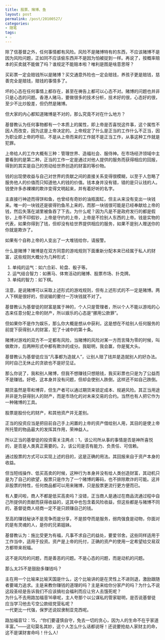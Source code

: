 ```yaml
---
title: 股票、赌博、鱼
layout: post
permalink: /post/20100527/
categories:
- 随笔
tags:
- ☆
---
```


除了信基督之外，任何事情都有风险。风险不是赌博特有的东西，不应该赌博不是因为风险问题，正如同不应该偷东西并不是因为怕被捉到一样。再说了，按概率赔本的买卖就不能做了吗？谁规定不能赔本啦？唯利是图是啥意思呀？  
  
买彩票一定会赔钱所以是赌博？买交通意外险也一定会赔钱，养孩子更是赔钱，慈善完全是赔钱，赔钱的事情多了。  
  
坏的心态在任何事情上都存在，甚至在祷告上都可以心态不对。赌博的问题也并非只是心态的问题。香港人赌马，要做很多的技术分析，技术好的很，心态好的很，至少不比炒股差，但仍然是赌博。  
  
但大家的内心都知道赌博是不对的，那么究竟不对在什么地方？  
  
  
  
基督教认为任何事物都有一个本质上的属性，即上帝是否喜悦这件事，这个属性不因人而改变，因为这是上帝决定的。上帝规定了什么是正当的工作什么不正当，因为职业即上帝的呼招，不是从上帝而来的工作就不是正当工作，从事这种工作就是犯罪。  
  
上帝给人的工作大概有三种：管理世界、造福社会、服侍神。在市场经济领域中主要看到的是第二种，正当的工作一定是通过对他人提供的服务而获得相应的回报，得到的其实是自己的劳动给世界创造的财富的等价物。  
  
钱的出现使收益与自己对世界的贡献之间的直接关系变得很模糊，以至于人忽略了服务他人的价值而只知道他人的钱的价值。钱本身并没有错，错的是只认钱的人。钱使许多赤裸裸的欺诈变得文明起来，并有着好听的名字。  
  
主直接行神迹而得饼和鱼，也曾经有奇妙的油瓶面缸，但主从来没有变出一块钱来。唯一的一块钱还是彼得钓鱼吊上来的，而那一块钱很可能是已经奉献给上帝的钱，然后失落在湖里被鱼吞了下去。为什么呢？因为凡是不是政府发行的都是假钞，上帝不印假钞，上帝是守约的上帝，上帝是不捡别人东西的上帝。钱是实物的代表，如果你得到了钱，但却没有给世界提供相应的服务，如果不是别人赠送你的你就是欺诈了。  
  
如果有个自称上帝的人变出了一大堆钱给你，请报警。  
  
什么是赌博？赌博是在双方同意的游戏规则下面重新分配本来已经属于私人的财富，这些规则大概分为几种形式：  
  
1. 单纯的运气：如六合彩、轮盘、骰子等。  
2. 运气结合智力：如赛马、体育活动的赌博、股票巿场、扑克牌。  
3. 单纯的智力：如下棋。  
  
注意，是说赌博可以采取上述形式的游戏规则，但有上述形式的不一定是赌博。两人下棋是很好的，但说输的要付一万块钱就不对了。  
  
基督教认为基督徒的财富是属于神的，个人只是管理者，所以个人不能以游戏的心态来任意分配上帝的财产，所以娱乐的心态是“挪用公款罪”。  
  
但如果你不是作为娱乐，那么你大概是想从中获利，这是想在不给别人任何服务的前提下获得别人的财富，犯了十诫中的第十条。  
  
赌博对游戏的双方不一定都有风险，当赌博的风险对某一方而言降为零的时候，叫做欺诈，后两种形式中都有欺诈的成分。我聪明，我会赢，你是冤大头。  
  
基督教认为基督徒应当“凡事都为造就人”，让别人赔了钱并是造就别人的好办法。同时自己无休止的贪欲也不是好见证。  
  
那么你说了，我和别人赌博，但我不想赚钱只想赔钱，我买彩票也只是为了公益而不是赚钱。好吧，这本身并没有问题，但却会使别人跌倒，这样还不如自己跌倒。  
  
期货虽然是零和博弈，但生产者可以通过期货来锁定成本、规避风险。其正当用途并非是为获得别人的财产，而是市场化的对未来交易的合约。当然也有人把它作为一种赌博的工具。  
  
股票是股份化的财产，和其他资产并无差别。  
  
正当的投资应当是把目前自己手上闲置的上帝的资产借给别人用，其目的是使上帝所托管的物品最大的发挥其作用，荣神益人。  
  
所以正当的基督徒的投资需关注两点：1，该公司所从事的事情是否是神所喜悦的，是否是人类真正需要的。2，该公司是否有能力、负责任、可信赖。  
  
通过股票的方式可以实现上述的目的，这是正确的用法。其回报来自于资产本身的收益。  
  
但当短线操作、低买高卖的时候，这种行为本身并没有给人类创造财富，其动机只是为了自己的欲望，股票只是作为了一个赌博的筹码，也不排除欺诈的可能。这并非股票的特性，任何商品都可以用来赌博，只是股票更流行更方便而已。  
  
有人要问啦，商人不都是低买高卖吗？没错，正当商人是通过在商品流通过程中自己所提供的贡献而获得收益的，这其中也包含着风险收益，但这些都是与赌博不同的，基督徒商人经商一定不是只顾赚自己的钱。  
  
至高的赚钱秘诀不是竞争而是分享，不是掠夺而是服务，弱肉强食是动物，你面对的是有灵魂的人，是你的兄弟姐妹。  
  
基督教认为：施比受更为有福，凡事不求自己的益处，要爱邻舍。这些同样适用于工作当中，适用于投资。资产是上帝的托付，正确的资产的使用一定希望给交易双方都带来祝福。  
  
这不是风险的问题，而是善恶的问题。不是心态的问题，而是动机的问题。  
  
  
  
那么太25不是鼓励多赚钱吗？  
  
主在用一个比喻来比喻天国是什么，这个比喻讲的是在灵性上不进则退，激励跟随者要竭力追求。主是来教你赚钱的道理的吗？主是来给你分家产的吗？为什么不说这段圣经是告诉我们不应该搞社会福利而应让穷人去饿死呢？  
为什么不去用路加福音16章呢，主人夸那个以公谋私的管家聪明，是否说基督徒应当学习他去亏空公款结党营私呢？  
一代更比一代强，保罗还说奴隶制亚克西呢。  
  
路加福音12：15，:“你们要谨慎自守，免去一切的贪心，因为人的生命不在乎家道丰富。”——这句莫名其妙，这个人怎么什么话都说呀！还说要抢劫人家财主的命，这不是谋财害命吗！什么人!
